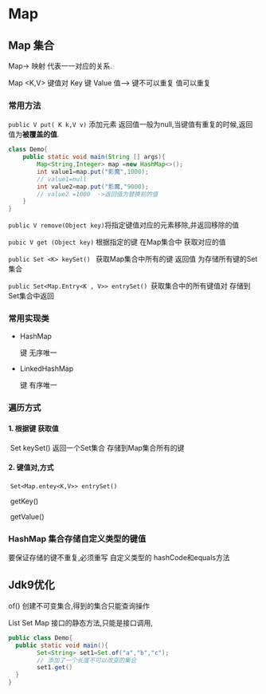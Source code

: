 # Map

## Map 集合

Map-> 映射 代表一一对应的关系.

Map <K,V> 键值对   Key 键 Value 值--> 键不可以重复 值可以重复

### 常用方法

`public V put( K k,V v)`  添加元素 返回值一般为null,当键值有重复的时候,返回值为**被覆盖的值**.

```java
class Demo{
  	public static void main(String [] args){
      	Map<String,Integer> map =new HashMap<>();
      	int value1=map.put("影魔",1000);
      	// value1=null
      	int value2=map.put("影魔,"9000);
      	// value2 =1000  ->返回值为替换前的值
  	}
}
```

`public V remove(Object key)`将指定键值对应的元素移除,并返回移除的值

`pubic V get (Object key)` 根据指定的键 在Map集合中 获取对应的值

`public Set <K> keySet() ` 获取Map集合中所有的键 返回值 为存储所有键的Set集合

`public Set<Map.Entry<K , V>> entrySet() `获取集合中的所有键值对 存储到Set集合中返回



### 常用实现类

* HashMap

  键 无序唯一

* LinkedHashMap

  键 有序唯一

### 遍历方式

#### 1. 根据键 获取值

​	Set<K> keySet()  返回一个Set集合 存储到Map集合所有的键



#### 2. 键值对,方式

​	`Set<Map.entey<K,V>> entrySet()`

​	getKey()

​	getValue()

### HashMap 集合存储自定义类型的键值

要保证存储的键不重复,必须重写 自定义类型的 hashCode和equals方法





## Jdk9优化

of() 创建不可变集合,得到的集合只能查询操作

List Set Map 接口的静态方法,只能是接口调用,

```java
public class Demo{
  public static void main(){
    	Set<String> set1=Set.of("a","b","c");
    	// 添加了一个长度不可以改变的集合
    	set1.get()
  }
}
```





